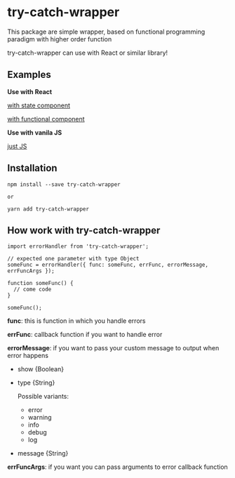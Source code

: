 # try-catch-wrapper
This package are simple wrapper, based on functional programming paradigm with higher order function

try-catch-wrapper can use with React or similar library!


## Examples

**Use with React**

[with state component](https://github.com/alexeyvax/try-catch-wrapper/blob/master/examples/StatelessCompoent.jsx)

[with functional component](https://github.com/alexeyvax/try-catch-wrapper/blob/master/examples/FunctionalComponent.jsx)

**Use with vanila JS**

[just JS](https://github.com/alexeyvax/try-catch-wrapper/blob/master/examples/justJS.js)


## Installation

```
npm install --save try-catch-wrapper

or

yarn add try-catch-wrapper
```

## How work with try-catch-wrapper

```
import errorHandler from 'try-catch-wrapper';

// expected one parameter with type Object
someFunc = errorHandler({ func: someFunc, errFunc, errorMessage, errFuncArgs });

function someFunc() {
  // come code
}

someFunc();
```

**func**: this is function in which you handle errors

**errFunc**: callback function if you want to handle error

**errorMessage**: if you want to pass your custom message to output when error happens

 - show {Boolean}
 - type {String}

    Possible variants:
    * error
    * warning
    * info
    * debug
    * log

 - message {String}

**errFuncArgs**: if you want you can pass arguments to error callback function
